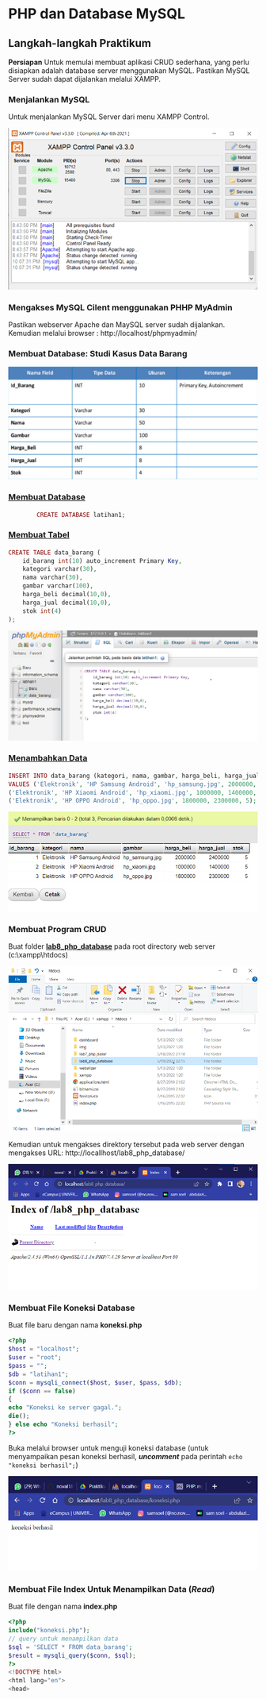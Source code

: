 # PHP dan Database MySQL

## Langkah-langkah Praktikum

**Persiapan** Untuk memulai membuat aplikasi CRUD sederhana, yang perlu disiapkan adalah
database server menggunakan MySQL. Pastikan MySQL Server sudah dapat dijalankan
melalui XAMPP.

### Menjalankan MySQL

Untuk menjalankan MySQL Server dari menu XAMPP Control.

![XAMPP](img/XAMPP.png)

### Mengakses MySQL Cilent menggunakan PHHP MyAdmin

Pastikan webserver Apache dan MaySQL server sudah dijalankan. Kemudian melalui browser : http://localhost/phpmyadmin/

### Membuat Database: Studi Kasus Data Barang

![Studi_kasus_data_barang](img/Studi_Kasus.png)

### <u>Membuat Database</u>

```PHP
        CREATE DATABASE latihan1;
```

### <u>Membuat Tabel</u>

```php
CREATE TABLE data_barang (
    id_barang int(10) auto_increment Primary Key,
    kategori varchar(30),
    nama varchar(30),
    gambar varchar(100),
    harga_beli decimal(10,0),
    harga_jual decimal(10,0),
    stok int(4)
);
```

![Create_Table](img/CreateTable.png)

### <u>Menambahkan Data</u>

```php
INSERT INTO data_barang (kategori, nama, gambar, harga_beli, harga_jual, stok)
VALUES ('Elektronik', 'HP Samsung Android', 'hp_samsung.jpg', 2000000, 2400000, 5),
('Elektronik', 'HP Xiaomi Android', 'hp_xiaomi.jpg', 1000000, 1400000, 5),
('Elektronik', 'HP OPPO Android', 'hp_oppo.jpg', 1800000, 2300000, 5);
```

![Tabel_barang](img/TabelBarang.png)

### Membuat Program CRUD
Buat folder **<u>lab8_php_database</u>** pada root directory web server (c:\xampp\htdocs)

![Htdocts](img/Htdocs.png)

Kemudian untuk mengakses direktory tersebut pada web server dengan mengakses URL:
http://locallhost/lab8_php_database/

![Data_web](img/Data_web.png)

### Membuat File Koneksi Database
Buat file baru dengan nama **koneksi.php**

```php
<?php
$host = "localhost";
$user = "root";
$pass = "";
$db = "latihan1";
$conn = mysqli_connect($host, $user, $pass, $db);
if ($conn == false)
{
echo "Koneksi ke server gagal.";
die();
} else echo "Koneksi berhasil";
?>
```

Buka melalui browser untuk menguji koneksi database (untuk menyampaikan pesan koneksi berhasil, _**uncomment**_ pada perintah `echo "koneksi berhasil";`)

![Koneksi_terhubung](img/Koneksi_terhubung.png)

### Membuat File Index Untuk Menampilkan Data (_Read_)
Buat file dengan nama **index.php**

```php
<?php
include("koneksi.php");
// query untuk menampilkan data
$sql = 'SELECT * FROM data_barang';
$result = mysqli_query($conn, $sql);
?>
<!DOCTYPE html>
<html lang="en">
<head>
```
